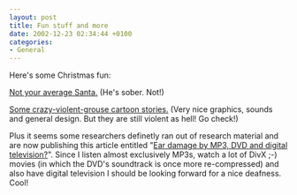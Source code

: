 ```yaml
---
layout: post
title: Fun stuff and more
date: 2002-12-23 02:34:44 +0100
categories:
- General
---
```

Here's some Christmas fun:

<a href="http://www.miniworldgames.co.uk/index.cfm?page=games.game&game=12" title=":)">Not your average Santa.</a> (He's sober. Not!)

<a href="http://www.happytreefriends.com/watch_kringles/" title="Warning: Extreme Violence!">Some crazy-violent-grouse cartoon stories.</a> (Very nice graphics, sounds and general design. But they are still violent as hell! Go check!)

Plus it seems some researchers definetly ran out of research material and are now publishing this article entitled "<a href="http://www.informatik.fh-hamburg.de/~windle_c/Logologie/MP3-Gefahr/MP3-risk.html" title="Yay!">Ear damage by MP3, DVD and digital television?</a>". Since I listen almost exclusively MP3s, watch a lot of DivX ;-) movies (in which the DVD's soundtrack is once more re-compressed) and also have digital television I should be looking forward for a nice deafness. Cool!
